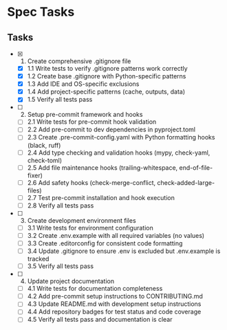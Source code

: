 # Spec Tasks

## Tasks

- [x] 1. Create comprehensive .gitignore file
  - [x] 1.1 Write tests to verify .gitignore patterns work correctly
  - [x] 1.2 Create base .gitignore with Python-specific patterns
  - [x] 1.3 Add IDE and OS-specific exclusions
  - [x] 1.4 Add project-specific patterns (cache, outputs, data)
  - [x] 1.5 Verify all tests pass

- [ ] 2. Setup pre-commit framework and hooks
  - [ ] 2.1 Write tests for pre-commit hook validation
  - [ ] 2.2 Add pre-commit to dev dependencies in pyproject.toml
  - [ ] 2.3 Create .pre-commit-config.yaml with Python formatting hooks (black, ruff)
  - [ ] 2.4 Add type checking and validation hooks (mypy, check-yaml, check-toml)
  - [ ] 2.5 Add file maintenance hooks (trailing-whitespace, end-of-file-fixer)
  - [ ] 2.6 Add safety hooks (check-merge-conflict, check-added-large-files)
  - [ ] 2.7 Test pre-commit installation and hook execution
  - [ ] 2.8 Verify all tests pass

- [ ] 3. Create development environment files
  - [ ] 3.1 Write tests for environment configuration
  - [ ] 3.2 Create .env.example with all required variables (no values)
  - [ ] 3.3 Create .editorconfig for consistent code formatting
  - [ ] 3.4 Update .gitignore to ensure .env is excluded but .env.example is tracked
  - [ ] 3.5 Verify all tests pass

- [ ] 4. Update project documentation
  - [ ] 4.1 Write tests for documentation completeness
  - [ ] 4.2 Add pre-commit setup instructions to CONTRIBUTING.md
  - [ ] 4.3 Update README.md with development setup instructions
  - [ ] 4.4 Add repository badges for test status and code coverage
  - [ ] 4.5 Verify all tests pass and documentation is clear